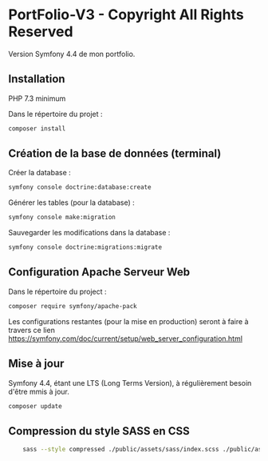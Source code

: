 # PortFolio-V3 - Copyright All Rights Reserved

Version Symfony 4.4 de mon portfolio.

## Installation

PHP 7.3 minimum

Dans le répertoire du projet : 

```bash
composer install
```

## Création de la base de données (terminal)

Créer la database :
```bash
symfony console doctrine:database:create
```


Générer les tables (pour la database) :
```bash
symfony console make:migration
```


Sauvegarder les modifications dans la database :
```bash
symfony console doctrine:migrations:migrate
```


## Configuration Apache Serveur Web

Dans le répertoire du project :
```bash
composer require symfony/apache-pack
```

Les configurations restantes (pour la mise en production) seront à faire à travers ce lien https://symfony.com/doc/current/setup/web_server_configuration.html

## Mise à jour

Symfony 4.4, étant une LTS (Long Terms Version), à régulièrement besoin d'être mmis à jour.
```bash
composer update
```

## Compression du style SASS en CSS
```bash
    sass --style compressed ./public/assets/sass/index.scss ./public/assets/build/index.css
```